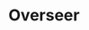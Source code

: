 ---
pid: llp108
title: Overseer
location_transcription: Somewhere in Philly
coordinates: "[-75.163550610876, 39.955272037199]"
zipcode: '19148'
gen_neighborhood: South Philadelphia
neighborhood: Whitman,Pennsport,South Philadelphia
outside_phl: 
age: '11'
age_range: 6-13
instagram: 
image_file_name: llp_108.jpg
proposal_transcription: |-
  It is a giant eye watching over Philadelphia. This eye resembles that we are all watched over and protected.

  //Overseer//
topic: Politics,Freedom
topic_summary: 0, 0
type: Sculpture Statue
keywords_other: eye, big brother, oversight, safety, surveillance
credit: Larry
image_labels: 
twitter: 
facebook: 
permalink: "/monuments/llp108/"
layout: item-page
---